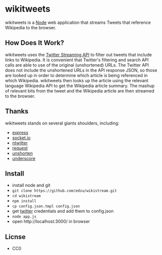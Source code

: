 wikitweets
==========

wikitweets is a [Node](http://nodejs.org) web application that streams Tweets
that reference Wikipedia to the browser. 

How Does It Work?
-----------------

wikitweets uses the [Twitter Streaming API](https://dev.twitter.com/docs/streaming-api/methods) to filter out tweets that include links to Wikipedia. It is convenient that Twitter's filtering and search API calls are able to use of the original (unshortened) URLs. The Twitter API does not include the unshortened URLs in the API response JSON, so those are looked up in order to determine which article is being referenced in which Wikipedia. wikitweets then looks up the article using the relevant language Wikipedia API to get the Wikipedia article summary. The mashup of relevant bits from the tweet and the Wikipedia article are then streamed to the browser.

Thanks
------

wikitweets stands on several giants shoulders, including:

* [express](http://expressjs.com/)
* [socket.io](http://socket.io)
* [ntwitter](https://github.com/AvianFlu/ntwitter)
* [request](https://github.com/mikeal/request)
* [unshorten](https://github.com/mathiasbynens/node-unshorten)
* [underscore](http://documentcloud.github.com/underscore/)

Install
-------

* install node and git
* `git clone https://github.com/edsu/wikistream.git`
* `cd wikistream`
* `npm install`
* `cp config.json.tmpl config.json`
* get [twitter](https://dev.twitter.com/apps/new) credentials and add them to config.json
* `node app.js`
* open http://localhost:3000/ in browser

Licnse
------

* CC0
